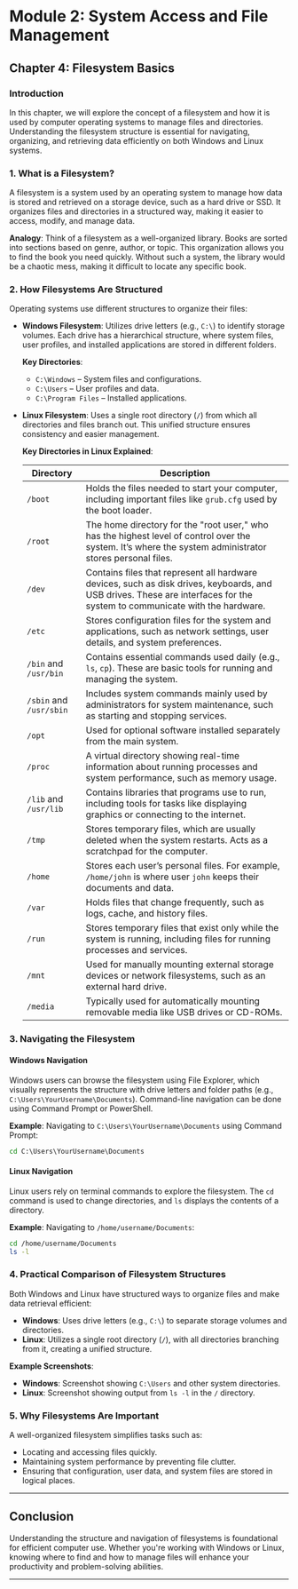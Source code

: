 # Module 2: System Access and File Management

## Chapter 4: Filesystem Basics

### Introduction
In this chapter, we will explore the concept of a filesystem and how it is used by computer operating systems to manage files and directories. Understanding the filesystem structure is essential for navigating, organizing, and retrieving data efficiently on both Windows and Linux systems.

### 1. What is a Filesystem?
A filesystem is a system used by an operating system to manage how data is stored and retrieved on a storage device, such as a hard drive or SSD. It organizes files and directories in a structured way, making it easier to access, modify, and manage data.

**Analogy**: Think of a filesystem as a well-organized library. Books are sorted into sections based on genre, author, or topic. This organization allows you to find the book you need quickly. Without such a system, the library would be a chaotic mess, making it difficult to locate any specific book.

### 2. How Filesystems Are Structured
Operating systems use different structures to organize their files:

- **Windows Filesystem**: Utilizes drive letters (e.g., `C:\`) to identify storage volumes. Each drive has a hierarchical structure, where system files, user profiles, and installed applications are stored in different folders.

  **Key Directories**:
  - `C:\Windows` – System files and configurations.
  - `C:\Users` – User profiles and data.
  - `C:\Program Files` – Installed applications.

- **Linux Filesystem**: Uses a single root directory (`/`) from which all directories and files branch out. This unified structure ensures consistency and easier management.

  **Key Directories in Linux Explained**:

  | **Directory** | **Description** |
  |---------------|-----------------|
  | `/boot`       | Holds the files needed to start your computer, including important files like `grub.cfg` used by the boot loader. |
  | `/root`       | The home directory for the "root user," who has the highest level of control over the system. It’s where the system administrator stores personal files. |
  | `/dev`        | Contains files that represent all hardware devices, such as disk drives, keyboards, and USB drives. These are interfaces for the system to communicate with the hardware. |
  | `/etc`        | Stores configuration files for the system and applications, such as network settings, user details, and system preferences. |
  | `/bin` and `/usr/bin` | Contains essential commands used daily (e.g., `ls`, `cp`). These are basic tools for running and managing the system. |
  | `/sbin` and `/usr/sbin` | Includes system commands mainly used by administrators for system maintenance, such as starting and stopping services. |
  | `/opt`        | Used for optional software installed separately from the main system. |
  | `/proc`       | A virtual directory showing real-time information about running processes and system performance, such as memory usage. |
  | `/lib` and `/usr/lib` | Contains libraries that programs use to run, including tools for tasks like displaying graphics or connecting to the internet. |
  | `/tmp`        | Stores temporary files, which are usually deleted when the system restarts. Acts as a scratchpad for the computer. |
  | `/home`       | Stores each user’s personal files. For example, `/home/john` is where user `john` keeps their documents and data. |
  | `/var`        | Holds files that change frequently, such as logs, cache, and history files. |
  | `/run`        | Stores temporary files that exist only while the system is running, including files for running processes and services. |
  | `/mnt`        | Used for manually mounting external storage devices or network filesystems, such as an external hard drive. |
  | `/media`      | Typically used for automatically mounting removable media like USB drives or CD-ROMs. |

### 3. Navigating the Filesystem

#### Windows Navigation
Windows users can browse the filesystem using File Explorer, which visually represents the structure with drive letters and folder paths (e.g., `C:\Users\YourUsername\Documents`). Command-line navigation can be done using Command Prompt or PowerShell.

**Example**: Navigating to `C:\Users\YourUsername\Documents` using Command Prompt:
```cmd
cd C:\Users\YourUsername\Documents
```

#### Linux Navigation
Linux users rely on terminal commands to explore the filesystem. The `cd` command is used to change directories, and `ls` displays the contents of a directory.

**Example**: Navigating to `/home/username/Documents`:
```bash
cd /home/username/Documents
ls -l
```

### 4. Practical Comparison of Filesystem Structures
Both Windows and Linux have structured ways to organize files and make data retrieval efficient:

- **Windows**: Uses drive letters (e.g., `C:\`) to separate storage volumes and directories.
- **Linux**: Utilizes a single root directory (`/`), with all directories branching from it, creating a unified structure.

**Example Screenshots**:
- **Windows**: Screenshot showing `C:\Users` and other system directories.
- **Linux**: Screenshot showing output from `ls -l` in the `/` directory.

### 5. Why Filesystems Are Important
A well-organized filesystem simplifies tasks such as:

- Locating and accessing files quickly.
- Maintaining system performance by preventing file clutter.
- Ensuring that configuration, user data, and system files are stored in logical places.

---

## Conclusion
Understanding the structure and navigation of filesystems is foundational for efficient computer use. Whether you're working with Windows or Linux, knowing where to find and how to manage files will enhance your productivity and problem-solving abilities.

---
